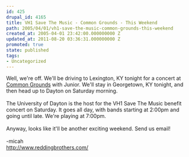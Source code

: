 ```yaml
---
id: 425
drupal_id: 4165
title: VH1 Save The Music - Common Grounds - This Weekend
path: 2005/04/01/vh1-save-the-music-common-grounds-this-weekend
created_at: 2005-04-01 23:42:00.000000000 Z
updated_at: 2011-08-20 03:36:31.000000000 Z
promoted: true
state: published
tags:
- Uncategorized
---
```

Well, we're off. We'll be driving to Lexington, KY tonight for a concert at <a href="http://www.commongroundsoflexington.com/">Common Grounds</a> with Junior. We'll stay in Georgetown, KY tonight, and then head up to Dayton on Saturday morning.<br /><br />The University of Dayton is the host for the VH1 Save The Music benefit concert on Saturday. It goes all day, with bands starting at 2:00pm and going until late. We're playing at 7:00pm.<br /><br />Anyway, looks like it'll be another exciting weekend. Send us email!<br /><br />-micah<br />http://www.reddingbrothers.com/
